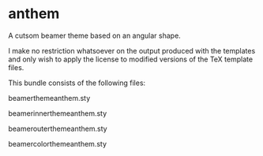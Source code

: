 # anthem
A cutsom beamer theme based on an angular shape.

I make no restriction whatsoever on the output produced with the templates and only wish to apply the license to modified versions of the TeX template files.

This bundle consists of the following files:

beamerthemeanthem.sty

beamerinnerthemeanthem.sty

beamerouterthemeanthem.sty

beamercolorthemeanthem.sty
